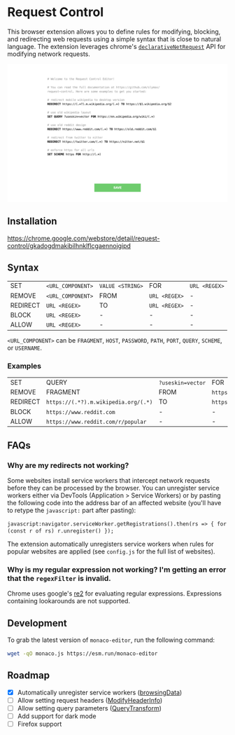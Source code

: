 # Request Control

This browser extension allows you to define rules for modifying, blocking, and redirecting web requests using a simple syntax that is close to natural language. The extension leverages chrome's [`declarativeNetRequest`](https://developer.chrome.com/docs/extensions/reference/declarativeNetRequest) API for modifying network requests.

![](screenshot.png)

## Installation

https://chrome.google.com/webstore/detail/request-control/gkadogdmakibilhnklflcgaennojgipd

## Syntax

<table>
    <tr>
        <td>SET</td>
        <td><code>&lt;URL_COMPONENT&gt;</code></td>
        <td><code>VALUE &lt;STRING&gt;</code></td>
        <td>FOR</td>
        <td><code>URL &lt;REGEX&gt;</code></td>
    </tr>
    <tr>
        <td>REMOVE</td>
        <td><code>&lt;URL_COMPONENT&gt;</code></td>
        <td>FROM</td>
        <td><code>URL &lt;REGEX&gt;</code></td>
        <td>-</td>
    </tr>
    <tr>
        <td>REDIRECT</td>
        <td><code>URL &lt;REGEX&gt;</code></td>
        <td>TO</td>
        <td><code>URL &lt;REGEX&gt;</code></td>
        <td>-</td>
    </tr>
    <tr>
        <td>BLOCK</td>
        <td><code>URL &lt;REGEX&gt;</code></td>
        <td>-</td>
        <td>-</td>
        <td>-</td>
    </tr>
    <tr>
        <td>ALLOW</td>
        <td><code>URL &lt;REGEX&gt;</code></td>
        <td>-</td>
        <td>-</td>
        <td>-</td>
    </tr>
</table>

`<URL_COMPONENT>` can be `FRAGMENT`, `HOST`, `PASSWORD`, `PATH`, `PORT`, `QUERY`, `SCHEME`, or `USERNAME`.

### Examples

<table>
    <tr>
        <td>SET</td>
        <td>QUERY</td>
        <td><code>?&#8288;useskin=vector</code></td>
        <td>FOR</td>
        <td><code>https://en.wikipedia.org/wiki/(.*)</code></td>
    </tr>
    <tr>
        <td>REMOVE</td>
        <td>FRAGMENT</td>
        <td>FROM</td>
        <td><code>https://en.wikipedia.org/wiki/URL#Syntax</code></td>
        <td>-</td>
    </tr>
    <tr>
        <td>REDIRECT</td>
        <td><code>https://(.*?).m.wikipedia.org/(.*)</code></td>
        <td>TO</td>
        <td><code>https://$1.wikipedia.org/$2</code></td>
        <td>-</td>
    </tr>
    <tr>
        <td>BLOCK</td>
        <td><code>https://www.reddit.com</code></td>
        <td>-</td>
        <td>-</td>
        <td>-</td>
    </tr>
    <tr>
        <td>ALLOW</td>
        <td><code>https://www.reddit.com/r/popular</code></td>
        <td>-</td>
        <td>-</td>
        <td>-</td>
    </tr>
</table>

## FAQs

### Why are my redirects not working?

Some websites install service workers that intercept network requests before they can be processed by the browser. You can unregister service workers either via DevTools (Application > Service Workers) or by pasting the following code into the address bar of an affected website (you'll have to retype the `javascript:` part after pasting):

```
javascript:navigator.serviceWorker.getRegistrations().then(rs => { for (const r of rs) r.unregister() });
```

The extension automatically unregisters service workers when rules for popular websites are applied (see `config.js` for the full list of websites).

### Why is my regular expression not working? I'm getting an error that the `regexFilter` is invalid.

Chrome uses google's [re2](https://github.com/google/re2/wiki/Syntax) for evaluating regular expressions. Expressions containing lookarounds are not supported.

## Development

To grab the latest version of `monaco-editor`, run the following command:

```sh
wget -qO monaco.js https://esm.run/monaco-editor
```

## Roadmap

- [X] Automatically unregister service workers ([browsingData](https://developer.chrome.com/docs/extensions/reference/browsingData))
- [ ] Allow setting request headers ([ModifyHeaderInfo](https://developer.chrome.com/docs/extensions/reference/declarativeNetRequest/#type-ModifyHeaderInfo))
- [ ] Allow setting query parameters ([QueryTransform](https://developer.chrome.com/docs/extensions/reference/declarativeNetRequest/#type-QueryTransform))
- [ ] Add support for dark mode
- [ ] Firefox support
